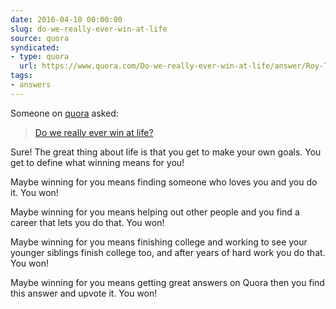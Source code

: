 ```yaml
---
date: 2016-04-10 00:00:00
slug: do-we-really-ever-win-at-life
source: quora
syndicated:
- type: quora
  url: https://www.quora.com/Do-we-really-ever-win-at-life/answer/Roy-Tang
tags:
- answers
---
```


Someone on [quora](https://quora.com) asked:

> [Do we really ever win at life?](https://www.quora.com/Do-we-really-ever-win-at-life/answer/Roy-Tang)


Sure! The great thing about life is that you get to make your own goals. You get to define what winning means for you!

Maybe winning for you means finding someone who loves you and you do it. You won!

Maybe winning for you means helping out other people and you find a career that lets you do that. You won!

Maybe winning for you means finishing college and working to see your younger siblings finish college too, and after years of hard work you do that. You won!

Maybe winning for you means getting great answers on Quora then you find this answer and upvote it. You won!